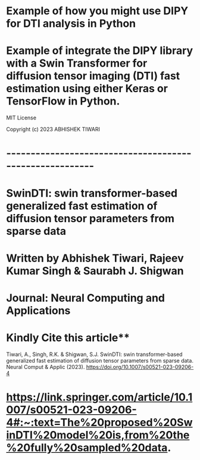 # Example of how you might use DIPY for DTI analysis in Python

# Example of integrate the DIPY library with a Swin Transformer for diffusion tensor imaging (DTI) fast estimation using either Keras or TensorFlow in Python.


MIT License

Copyright (c) 2023 ABHISHEK TIWARI

# --------------------------------------------------------
# SwinDTI: swin transformer-based generalized fast estimation of diffusion tensor parameters from sparse data
# Written by Abhishek Tiwari, Rajeev Kumar Singh & Saurabh J. Shigwan 
#
# Journal: Neural Computing and Applications

# Kindly Cite this article**
Tiwari, A., Singh, R.K. & Shigwan, S.J. SwinDTI: swin transformer-based generalized fast estimation of diffusion tensor parameters from sparse data. Neural Comput & Applic (2023). https://doi.org/10.1007/s00521-023-09206-4

# https://link.springer.com/article/10.1007/s00521-023-09206-4#:~:text=The%20proposed%20SwinDTI%20model%20is,from%20the%20fully%20sampled%20data.
